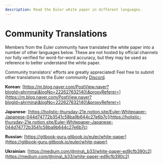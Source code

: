 ```yaml
---
description: Read the Euler white paper in different languages.
---
```


# Community Translations

Members from the Euler community have translated the white paper into a number of other languages below. These are not hosted by official channels nor fully verified for word-for-word accuracy, but they may be used as reference to better understand the white paper.

Community translators' efforts are greatly appreciated! Feel free to submit other translations to the Euler community [Discord](https://discord.com/invite/vyaufngA7n).

**Korean**: [https://m.blog.naver.com/PostView.naver?blogId=ahrmina\&logNo=222627632140\&proxyReferer=](https://m.blog.naver.com/PostView.naver?blogId=ahrmina\&logNo=222627632140\&proxyReferer=)

**Japanese**: [https://holistic-thursday-21e.notion.site/Euler-Whitepaper-Japanese-044d74772b3541c58ba9b644c27e6b7c](https://holistic-thursday-21e.notion.site/Euler-Whitepaper-Japanese-044d74772b3541c58ba9b644c27e6b7c)

**Russian**: [https://gitbook-guru.gitbook.io/euler/white-paper](https://gitbook-guru.gitbook.io/euler/white-paper)

**Ukrainian**: [https://medium.com/@nina\_b33/white-paper-ed9cfb390c2](https://medium.com/@nina\_b33/white-paper-ed9cfb390c2)
